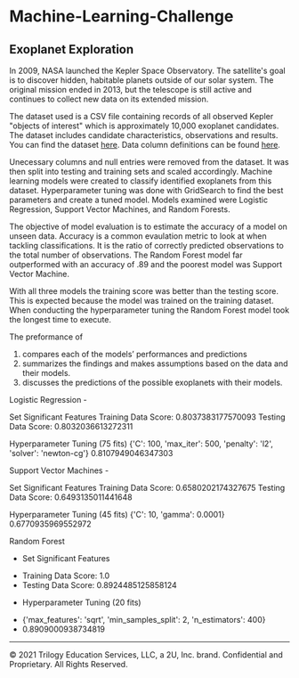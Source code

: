 # Machine-Learning-Challenge
## Exoplanet Exploration

In 2009, NASA launched the Kepler Space Observatory.  The satellite's goal is to discover hidden, habitable planets outside of our solar system.  The original mission ended in 2013, but the telescope is still active and continues to collect new data on its extended mission.

The dataset used is a CSV file containing records of all observed Kepler "objects of interest" which is approximately 10,000 exoplanet candidates.  The dataset includes candidate characteristics, observations and results.  You can find the dataset [here](https://www.kaggle.com/nasa/kepler-exoplanet-search-results).  Data column definitions can be found [here](https://exoplanetarchive.ipac.caltech.edu/docs/API_kepcandidate_columns.html).

Unecessary columns and null entries were removed from the dataset.  It was then split into testing and training sets and scaled accordingly.  Machine learning models were created to classify identified exoplanets from this dataset. Hyperparameter tuning was done with GridSearch to find the best parameters and create a tuned model.  Models examined were Logistic Regression, Support Vector Machines, and Random Forests.  

The objective of model evaluation is to estimate the accuracy of a model on unseen data.  Accuracy is a common evaulation metric to look at when tackling classifications.  It is the ratio of correctly predicted observations to the total number of observations.  The Random Forest model far outperformed with an accuracy of .89 and the poorest model was Support Vector Machine.

With all three models the training score was better than the testing score.  This is expected because the model was trained on the training dataset.  When conducting the hyperparameter tuning the Random Forest model took the longest time to execute.  

The preformance of 

1. compares each of the models’ performances and predictions
2. summarizes the findings and makes assumptions based on the data and their models.
3. discusses the predictions of the possible exoplanets with their models.



Logistic Regression - 

Set Significant Features
Training Data Score: 0.8037383177570093
Testing Data Score: 0.8032036613272311

Hyperparameter Tuning (75 fits)
{'C': 100, 'max_iter': 500, 'penalty': 'l2', 'solver': 'newton-cg'}
0.8107949046347303

Support Vector Machines -

Set Significant Features
Training Data Score: 0.6580202174327675
Testing Data Score: 0.6493135011441648

Hyperparameter Tuning (45 fits)
{'C': 10, 'gamma': 0.0001}
0.6770935969552972

Random Forest
* Set Significant Features
- Training Data Score: 1.0
- Testing Data Score: 0.8924485125858124

* Hyperparameter Tuning (20 fits)
- {'max_features': 'sqrt', 'min_samples_split': 2, 'n_estimators': 400}
- 0.8909000938734819

---
© 2021 Trilogy Education Services, LLC, a 2U, Inc. brand. Confidential and Proprietary. All Rights Reserved.